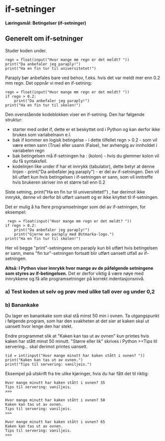 # if-setninger
**Læringsmål:
Betingelser (if-setninger)**








## Generelt om if-setninger

Studer koden under.

```{python}
regn = float(input("Hvor mange mm regn er det meldt? "))
print("Da anbefaler jeg paraply!")
print("Ha en fin tur til universitetet!")
```


Paraply bør anbefales bare ved behov, f.eks. hvis det var meldt mer enn 0.2 mm regn. Det oppnår vi med en if-setning:


```{python}
regn = float(input("Hvor mange mm regn er det meldt? "))
if regn > 0.2:
    print("Da anbefaler jeg paraply!")
print("Ha en fin tur til skolen!")
```
Den ovenstående kodeblokken viser en if-setning. Den har følgende struktur:

- starter med ordet if, dette er et beskyttet ord i Python og kan derfor ikke brukes som variabelnavn e.l.
- bak if kommer en logisk betingelse - i dette tilfellet regn > 0.2 - som vil være enten sann (True) eller usann (False), her avhengig av innholdet i variabelen regn
- bak betingelsen må if-setningen ha : (kolon) - hvis du glemmer kolon vil du få syntaksfeil.
- kodelinjen like under if har et innrykk (tabulator), dette betyr at denne linjen - print("Da anbefaler jeg paraply") - er del av if-setningen. Den vil bli utført kun hvis betingelsen i if-setningen er sann, som vil inntreffe hvis brukeren skriver inn et større tall enn 0.2

Siste setning, print("Ha en fin tur til universitetet!") , har derimot ikke innrykk, denne vil derfor bli utført uansett og er ikke knyttet til if-setningen.


 Det er mulig å ha flere programsetninger som del av if-setningen, for eksempel:

```{python}
 regn = float(input("Hvor mange mm regn er det meldt? "))
if regn > 0.2:
    print("Da anbefaler jeg paraply!")
    print("Gjerne en paraply med Østmarka-logo.")
print("Ha en fin tur til skolen!")
```

Her vil begge "print"-setningene om paraply kun bli utført hvis betingelsen er sann, mens "fin tur"-setningen fortsatt blir utført uansett utfall av if-setningen. 

**Altså: I Python viser innrykk hvor mange av de påfølgende setningene som styres av if-betingelsen.** Det er derfor viktig å være nøye med innrykkene og få alle programsetninger på korrekt indentasjonsnivå.

### a) Test koden ut selv og prøv med ulike tall over og under 0,2







### b) Banankake
Du lager en banankake som skal stå minst 50 min i ovnen. Ta utgangspunkt i følgende program, som har den svakheten at det sier at kaken skal ut uansett hvor lenge den har stekt.

Endre programmet slik at "Kaken kan tas ut av ovnen" kun printes hvis kaken har stått minst 50 minutt. "Større eller lik" skrives i Python >=Tips til servering... skal derimot printes uansett.

```{python}
tid = int(input("Hvor mange minutt har kaken stått i ovnen? "))
print("Kaken kan tas ut av ovnen.")
print("Tips til servering: vaniljeis.")
```
 Eksempel på utskrift fra tre ulike kjøringer, hvis du har fått det til riktig:

```{python}
Hvor mange minutt har kaken stått i ovnen? 35  
Tips til servering: vaniljeis.  
>>>  
  
Hvor mange minutt har kaken stått i ovnen? 50  
Kaken kan tas ut av ovnen.  
Tips til servering: vaniljeis.  
>>>
  
Hvor mange minutt har kaken stått i ovnen? 65  
Kaken kan tas ut av ovnen.  
Tips til servering: vaniljeis.
>>>
```










```{python}

```




```{python}

```


```{python}

```


```{python}

```
